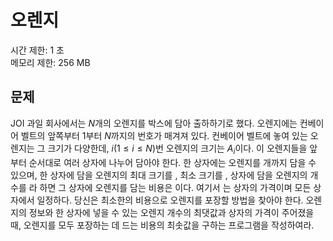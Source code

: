 # 오렌지
시간 제한: 1 초  
메모리 제한: 256 MB
## 문제
 JOI 과일 회사에서는 $N$개의 오렌지를 박스에 담아 출하하기로 했다. 오렌지에는 컨베이어 벨트의 앞쪽부터 $1$부터 $N$까지의 번호가 매겨져 있다. 컨베이어 벨트에 놓여 있는 오렌지는 그 크기가 다양한데, $i (1 \le i \le N)$번 오렌지의 크기는 $A_i$이다. 이 오렌지들을 앞부터 순서대로 여러 상자에 나누어 담아야 한다. 한 상자에는 오렌지를 개까지 담을 수 있으며, 한 상자에 담을 오렌지의 최대 크기를 , 최소 크기를 , 상자에 담을 오렌지의 개수를 라 하면 그 상자에 오렌지를 담는 비용은 이다. 여기서 는 상자의 가격이며 모든 상자에서 일정하다. 당신은 최소한의 비용으로 오렌지를 포장할 방법을 찾아야 한다. 오렌지의 정보와 한 상자에 넣을 수 있는 오렌지 개수의 최댓값과 상자의 가격이 주어졌을 때, 오렌지를 모두 포장하는 데 드는 비용의 최솟값을 구하는 프로그램을 작성하여라.
